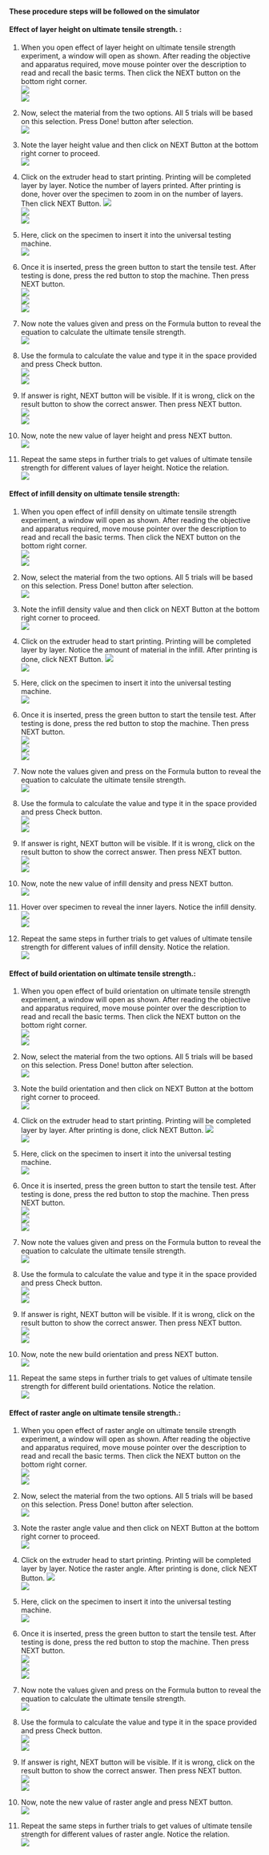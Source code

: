 #### These procedure steps will be followed on the simulator

#### Effect of layer height on ultimate tensile strength. :

1. When you open effect of layer height on ultimate tensile strength experiment, a window will open as shown. After reading the objective and apparatus required,  move mouse pointer over the description to read and recall the basic terms. Then click the NEXT button on the bottom right corner. <br>
<img src="images/tslh-1.PNG"><br>
<img src="images/tslh-2.PNG"><br>

2. Now, select the material from the two options. All 5 trials will be based on this selection. Press Done! button after selection. <br>
<img src="images/tslh-3.png"><br>

3. Note the layer height value and then click on NEXT Button at the bottom right corner to proceed. <br>
<img src="images/tslh-4.PNG"><br>

4. Click on the extruder head to start printing. Printing will be completed layer by layer. Notice the number of layers printed. After printing is done, hover over the specimen to zoom in on the number of layers. Then click NEXT Button.
<img src="images/tslh-5.PNG"><br>
<img src="images/tslh-6.PNG"><br>
<img src="images/tslh-7.PNG"><br>

5. Here, click on the specimen to insert it into the universal testing machine. <br>
<img src="images/tslh-8.PNG"><br>

6. Once it is inserted, press the green button to start the tensile test. After testing is done, press the red button to stop the machine. Then press NEXT button.<br>
<img src="images/tslh-9.PNG"><br>
<img src="images/tslh-10.PNG"><br>
<img src="images/tslh-11.PNG"><br>

7. Now note the values given and press on the Formula button to reveal the equation to calculate the ultimate tensile strength.<br>
<img src="images/tslh-12.PNG"><br>

8. Use the formula to calculate the value and type it in the space provided and press Check button. <br>
<img src="images/tslh-13.PNG"><br>
<img src="images/tslh-14.PNG"><br>

9. If answer is right, NEXT button will be visible. If it is wrong, click on the result button to show the correct answer. Then press NEXT button.<br>
<img src="images/tslh-15.PNG"><br>
<img src="images/tslh-18.PNG"><br>

10. Now, note the new value of layer height and press NEXT button.<br>
<img src="images/tslh-16.PNG"><br>

11. Repeat the same steps in further trials to get values of ultimate tensile strength for different values of layer height. Notice the relation.<br>
<img src="images/tslh-17.PNG"><br>

#### Effect of infill density on ultimate tensile strength:

1. When you open effect of infill density on ultimate tensile strength experiment, a window will open as shown. After reading the objective and apparatus required,  move mouse pointer over the description to read and recall the basic terms. Then click the NEXT button on the bottom right corner. <br>
<img src="images/tsid-1.PNG"><br>
<img src="images/tsid-2.PNG"><br>

2. Now, select the material from the two options. All 5 trials will be based on this selection. Press Done! button after selection. <br>
<img src="images/tsid-3.png"><br>

3. Note the infill density value and then click on NEXT Button at the bottom right corner to proceed. <br>
<img src="images/tsid-4.PNG"><br>

4. Click on the extruder head to start printing. Printing will be completed layer by layer. Notice the amount of material in the infill. After printing is done, click NEXT Button.
<img src="images/tsid-5.PNG"><br>
<img src="images/tsid-6.PNG"><br>

5.  Here, click on the specimen to insert it into the universal testing machine. <br>
<img src="images/tsid-7.PNG"><br>

6. Once it is inserted, press the green button to start the tensile test. After testing is done, press the red button to stop the machine. Then press NEXT button.<br>
<img src="images/tsid-8.PNG"><br>
<img src="images/tsid-9.PNG"><br>
<img src="images/tsid-10.PNG"><br>

7. Now note the values given and press on the Formula button to reveal the equation to calculate the ultimate tensile strength.<br>
<img src="images/tsid-11.PNG"><br>

8. Use the formula to calculate the value and type it in the space provided and press Check button. <br>
<img src="images/tsid-12.PNG"><br>
<img src="images/tsid-13.PNG"><br>

9. If answer is right, NEXT button will be visible. If it is wrong, click on the result button to show the correct answer. Then press NEXT button.<br>
<img src="images/tsid-14.PNG"><br>
<img src="images/tsid-19.PNG"><br>

10. Now, note the new value of infill density and press NEXT button.<br>
<img src="images/tsid-15.PNG"><br>

11. Hover over specimen to reveal the inner layers. Notice the infill density.
<img src="images/tsid-16.PNG"><br>
<img src="images/tsid-17.PNG"><br>

12. Repeat the same steps in further trials to get values of ultimate tensile strength for different values of infill density. Notice the relation.<br>
<img src="images/tsid-18.PNG"><br>

#### Effect of build orientation on ultimate tensile strength.:

1. When you open effect of build orientation on ultimate tensile strength experiment, a window will open as shown. After reading the objective and apparatus required,  move mouse pointer over the description to read and recall the basic terms. Then click the NEXT button on the bottom right corner. <br>
<img src="images/tsbo-1.PNG"><br>
<img src="images/tsbo-2.PNG"><br>

2. Now, select the material from the two options. All 5 trials will be based on this selection. Press Done! button after selection. <br>
<img src="images/tsbo-3.png"><br>

3. Note the build orientation and then click on NEXT Button at the bottom right corner to proceed. <br>
<img src="images/tsbo-4.PNG"><br>

4. Click on the extruder head to start printing. Printing will be completed layer by layer. After printing is done, click NEXT Button.
<img src="images/tsbo-5.PNG"><br>
<img src="images/tsbo-6.PNG"><br>

5. Here, click on the specimen to insert it into the universal testing machine. <br>
<img src="images/tsbo-7.PNG"><br>

6. Once it is inserted, press the green button to start the tensile test. After testing is done, press the red button to stop the machine. Then press NEXT button.<br>
<img src="images/tsbo-8.PNG"><br>
<img src="images/tsbo-9.PNG"><br>
<img src="images/tsbo-10.PNG"><br>

7. Now note the values given and press on the Formula button to reveal the equation to calculate the ultimate tensile strength.<br>
<img src="images/tsbo-11.PNG"><br>

8. Use the formula to calculate the value and type it in the space provided and press Check button. <br>
<img src="images/tsbo-12.PNG"><br>
<img src="images/tsbo-13.PNG"><br>

9. If answer is right, NEXT button will be visible. If it is wrong, click on the result button to show the correct answer. Then press NEXT button.<br>
<img src="images/tsbo-14.PNG"><br>
<img src="images/tsbo-17.PNG"><br>

10. Now, note the new build orientation and press NEXT button.<br>
<img src="images/tsbo-15.PNG"><br>

11. Repeat the same steps in further trials to get values of ultimate tensile strength for different build orientations. Notice the relation.<br>
<img src="images/tsbo-16.PNG"><br>

#### Effect of raster angle on ultimate tensile strength.:

1. When you open effect of raster angle on ultimate tensile strength experiment, a window will open as shown. After reading the objective and apparatus required,  move mouse pointer over the description to read and recall the basic terms. Then click the NEXT button on the bottom right corner. <br>
<img src="images/tsra-1.PNG"><br>
<img src="images/tsra-2.PNG"><br>

2. Now, select the material from the two options. All 5 trials will be based on this selection. Press Done! button after selection. <br>
<img src="images/tsra-3.png"><br>

3. Note the raster angle value and then click on NEXT Button at the bottom right corner to proceed. <br>
<img src="images/tsra-4.PNG"><br>

4. Click on the extruder head to start printing. Printing will be completed layer by layer. Notice the raster angle. After printing is done, click NEXT Button.
<img src="images/tsra-5.PNG"><br>
<img src="images/tsra-6.PNG"><br>

5.  Here, click on the specimen to insert it into the universal testing machine. <br>
<img src="images/tsra-7.PNG"><br>

6. Once it is inserted, press the green button to start the tensile test. After testing is done, press the red button to stop the machine. Then press NEXT button.<br>
<img src="images/tsra-8.PNG"><br>
<img src="images/tsra-9.PNG"><br>
<img src="images/tsra-10.PNG"><br>

7. Now note the values given and press on the Formula button to reveal the equation to calculate the ultimate tensile strength.<br>
<img src="images/tsra-11.PNG"><br>

8. Use the formula to calculate the value and type it in the space provided and press Check button. <br>
<img src="images/tsra-12.PNG"><br>
<img src="images/tsra-13.PNG"><br>

9. If answer is right, NEXT button will be visible. If it is wrong, click on the result button to show the correct answer. Then press NEXT button.<br>
<img src="images/tsra-14.PNG"><br>
<img src="images/tsra-17.PNG"><br>


10. Now, note the new value of raster angle and press NEXT button.<br>
<img src="images/tsra-15.PNG"><br>

11. Repeat the same steps in further trials to get values of ultimate tensile strength for different values of raster angle. Notice the relation.<br>
<img src="images/tsra-16.PNG"><br>
